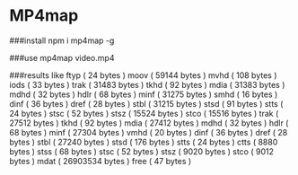 MP4map
======

###install
npm i mp4map -g

###use
mp4map video.mp4

###results like
	ftyp ( 24 bytes )
	moov ( 59144 bytes )
			mvhd ( 108 bytes )
			iods ( 33 bytes )
			trak ( 31483 bytes )
					tkhd ( 92 bytes )
					mdia ( 31383 bytes )
							mdhd ( 32 bytes )
							hdlr ( 68 bytes )
							minf ( 31275 bytes )
									smhd ( 16 bytes )
									dinf ( 36 bytes )
											dref ( 28 bytes )
									stbl ( 31215 bytes )
											stsd ( 91 bytes )
											stts ( 24 bytes )
											stsc ( 52 bytes )
											stsz ( 15524 bytes )
											stco ( 15516 bytes )
			trak ( 27512 bytes )
					tkhd ( 92 bytes )
					mdia ( 27412 bytes )
							mdhd ( 32 bytes )
							hdlr ( 68 bytes )
							minf ( 27304 bytes )
									vmhd ( 20 bytes )
									dinf ( 36 bytes )
											dref ( 28 bytes )
									stbl ( 27240 bytes )
											stsd ( 176 bytes )
											stts ( 24 bytes )
											ctts ( 8880 bytes )
											stss ( 68 bytes )
											stsc ( 52 bytes )
											stsz ( 9020 bytes )
											stco ( 9012 bytes )
	mdat ( 26903534 bytes )
	free ( 47 bytes )
